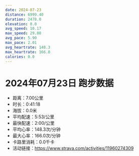 ```yaml
---
date: 2024-07-23
distance: 6999.40
duration: 2478.0
elevation: 0.0
avg_speed: 10.17
max_speed: 29.88
avg_pace: 5.90
max_pace: 2.01
avg_heartrate: 148.3
max_heartrate: 166.0
calories: 0.0
---
```


# 2024年07月23日 跑步数据

- 距离：7.00公里
- 时长：0:41:18
- 海拔：0.0米
- 平均配速：5:53/公里
- 最快配速：2:00/公里
- 平均心率：148.3次/分钟
- 最大心率：166.0次/分钟
- 卡路里消耗：0.0千卡
- 活动链接：https://www.strava.com/activities/11960274309
